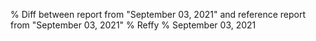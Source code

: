 % Diff between report from "September 03, 2021" and reference report from "September 03, 2021"
% Reffy
% September 03, 2021

